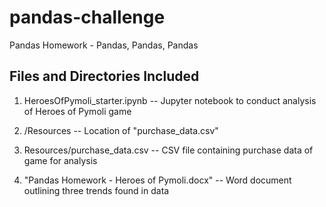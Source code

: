# pandas-challenge
Pandas Homework - Pandas, Pandas, Pandas

Files and Directories Included
----------------
1) HeroesOfPymoli_starter.ipynb -- Jupyter notebook to conduct analysis of Heroes of Pymoli game

2) /Resources -- Location of "purchase_data.csv"

3) Resources/purchase_data.csv -- CSV file containing purchase data of game for analysis

4) "Pandas Homework - Heroes of Pymoli.docx" -- Word document outlining three trends found in data

